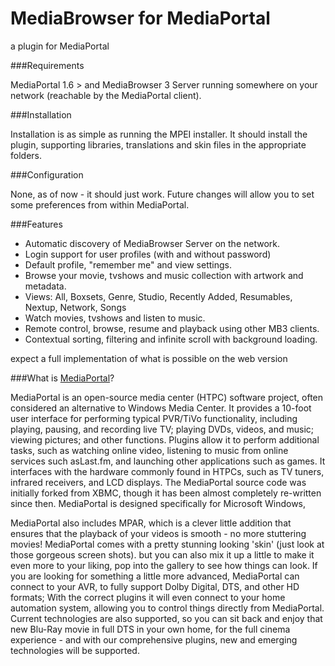 MediaBrowser for MediaPortal
============
a plugin for MediaPortal
 
###Requirements
 
MediaPortal 1.6 > and MediaBrowser 3 Server running somewhere on your network (reachable by the MediaPortal client).
 
###Installation
 
Installation is as simple as running the MPEI installer. It should install the plugin, supporting libraries, translations and skin files in the appropriate folders.
 
###Configuration
 
None, as of now - it should just work.
Future changes will allow you to set some preferences from within MediaPortal.
 
###Features
- Automatic discovery of MediaBrowser Server on the network.
- Login support for user profiles (with and without password)
- Default profile, "remember me" and view settings.
- Browse your movie, tvshows and music collection with artwork and metadata.
- Views: All, Boxsets, Genre, Studio, Recently Added, Resumables, Nextup, Network, Songs
- Watch movies, tvshows and listen to music.
- Remote control, browse, resume and playback using other MB3 clients.
- Contextual sorting, filtering and infinite scroll with background loading.

expect a full implementation of what is possible on the web version
 
###What is [MediaPortal](http://www.team-mediaportal.com)?

MediaPortal is an open-source media center (HTPC) software project, often considered an alternative to Windows Media Center. It provides a 10-foot user interface for performing typical PVR/TiVo functionality, including playing, pausing, and recording live TV; playing DVDs, videos, and music; viewing pictures; and other functions. Plugins allow it to perform additional tasks, such as watching online video, listening to music from online services such asLast.fm, and launching other applications such as games. It interfaces with the hardware commonly found in HTPCs, such as TV tuners, infrared receivers, and LCD displays.
The MediaPortal source code was initially forked from XBMC, though it has been almost completely re-written since then. MediaPortal is designed specifically for Microsoft Windows,
 
MediaPortal also includes MPAR, which is a clever little addition that ensures that the playback of your videos is smooth - no more stuttering movies!
MediaPortal comes with a pretty stunning looking 'skin' (just look at those gorgeous screen shots). but you can also mix it up a little to make it even more to your liking, pop into the gallery to see how things can look. If you are looking for something a little more advanced, MediaPortal can connect to your AVR, to fully support Dolby Digital, DTS, and other HD formats; With the correct plugins it will even connect to your home automation system, allowing you to control things directly from MediaPortal. Current technologies are also supported, so you can sit back and enjoy that new Blu-Ray movie in full DTS in your own home, for the full cinema experience - and with our comprehensive plugins, new and emerging technologies will be supported.
